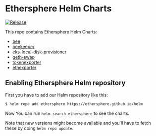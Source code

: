 # Ethersphere Helm Charts

[![Release](https://github.com/ethersphere/helm/workflows/Release/badge.svg)](https://github.com/ethersphere/helm/actions?query=workflow%3ARelease)

This repo contains Ethersphere Helm Charts:
* [bee](https://github.com/ethersphere/helm/tree/master/charts/bee)
* [beekeeper](https://github.com/ethersphere/helm/tree/master/charts/beekeeper)
* [eks-local-disk-provisioner](https://github.com/ethersphere/helm/tree/master/charts/eks-local-disk-provisioner)
* [geth-swap](https://github.com/ethersphere/helm/tree/master/charts/geth-swap)
* [tokenexporter](https://github.com/ethersphere/helm/tree/master/charts/tokenexporter)
* [ethexporter](https://github.com/ethersphere/helm/tree/master/charts/ethexporter)

## Enabling Ethersphere Helm repository

First you have to add our Helm repository like this:

```sh
$ helm repo add ethersphere https://ethersphere.github.io/helm
```

Now You can run `helm search ethersphere` to see the charts.

Note that new versions might become available and you'll have to fetch these by doing `helm repo update`.

